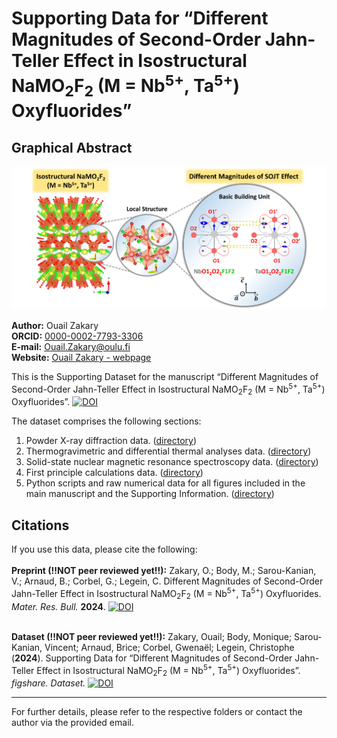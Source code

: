 # Supporting Data for “Different Magnitudes of Second-Order Jahn-Teller Effect in Isostructural NaMO<sub>2</sub>F<sub>2</sub> (M = Nb<sup>5+</sup>, Ta<sup>5+</sup>) Oxyfluorides”

## Graphical Abstract

![Graphical Abstract](./TOC_NaMO2F2.png)

**Author:** Ouail Zakary  
**ORCID:** [0000-0002-7793-3306](https://orcid.org/0000-0002-7793-3306)  
**E-mail:** [Ouail.Zakary@oulu.fi](mailto:Ouail.Zakary@oulu.fi)  
**Website:** [Ouail Zakary - webpage](https://cc.oulu.fi/~nmrwww/members/Ouail_Zakary.html)

This is the Supporting Dataset for the manuscript “Different Magnitudes of Second-Order Jahn-Teller Effect in Isostructural NaMO<sub>2</sub>F<sub>2</sub> (M = Nb<sup>5+</sup>, Ta<sup>5+</sup>) Oxyfluorides”.
[![DOI](https://img.shields.io/badge/DOI-10.2139%2Fssrn.4968134-blue.svg)](https://dx.doi.org/10.2139/ssrn.4968134)

The dataset comprises the following sections:

1. Powder X-ray diffraction data. ([directory](./powder_X-ray_diffraction/))
2. Thermogravimetric and differential thermal analyses data. ([directory](./TGA_DTA/))
3. Solid-state nuclear magnetic resonance spectroscopy data. ([directory](./ssNMR_spectra_exp_&_fit/))
4. First principle calculations data. ([directory](./first_principle_calculations/))
5. Python scripts and raw numerical data for all figures included in the main manuscript and the Supporting Information. ([directory](./figures/))

## Citations

If you use this data, please cite the following: \
\
**Preprint (!!NOT peer reviewed yet!!):** Zakary, O.; Body, M.; Sarou-Kanian, V.; Arnaud, B.; Corbel, G.; Legein, C. Different Magnitudes of Second-Order Jahn-Teller Effect in Isostructural NaMO<sub>2</sub>F<sub>2</sub> (M = Nb<sup>5+</sup>, Ta<sup>5+</sup>) Oxyfluorides. *Mater. Res. Bull.* **2024**.
[![DOI](https://img.shields.io/badge/DOI-10.2139%2Fssrn.4968134-blue.svg)](https://dx.doi.org/10.2139/ssrn.4968134)

\
**Dataset (!!NOT peer reviewed yet!!):** Zakary, Ouail; Body, Monique; Sarou-Kanian, Vincent; Arnaud, Brice; Corbel, Gwenaël; Legein, Christophe (**2024**). Supporting Data for “Different Magnitudes of Second-Order Jahn-Teller Effect in Isostructural NaMO<sub>2</sub>F<sub>2</sub> (M = Nb<sup>5+</sup>, Ta<sup>5+</sup>) Oxyfluorides”. *figshare. Dataset.*
[![DOI](https://img.shields.io/badge/DOI-10.6084%2Fm9.figshare.27105970.v1-blue.svg)](https://doi.org/10.6084/m9.figshare.27105970.v1)


---

For further details, please refer to the respective folders or contact the author via the provided email.

